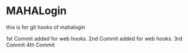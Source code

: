 # MAHALogin
this is for git hooks  of mahalogin

1st Commit added for web hooks.
2nd Commit added for web hooks.
3rd Commit
4th Commit

